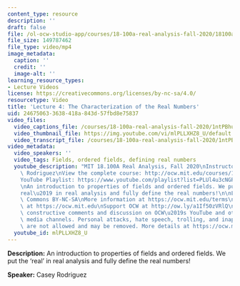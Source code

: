 ```yaml
---
content_type: resource
description: ''
draft: false
file: /ol-ocw-studio-app/courses/18-100a-real-analysis-fall-2020/18100a-lecture-4-multicam_360p_16_9.mp4
file_size: 149787462
file_type: video/mp4
image_metadata:
  caption: ''
  credit: ''
  image-alt: ''
learning_resource_types:
- Lecture Videos
license: https://creativecommons.org/licenses/by-nc-sa/4.0/
resourcetype: Video
title: 'Lecture 4: The Characterization of the Real Numbers'
uid: 24675063-3638-418a-843d-57fbd8e75837
video_files:
  video_captions_file: /courses/18-100a-real-analysis-fall-2020/1ntPBhuGKrbwtkzdJ5p2-OIh8OSMkp5sp_transcript.webvtt
  video_thumbnail_file: https://img.youtube.com/vi/mlPLLXHZ8_U/default.jpg
  video_transcript_file: /courses/18-100a-real-analysis-fall-2020/1ntPBhuGKrbwtkzdJ5p2-OIh8OSMkp5sp_transcript.pdf
video_metadata:
  video_speakers: ''
  video_tags: Fields, ordered fields, defining real numbers
  youtube_description: "MIT 18.100A Real Analysis, Fall 2020\nInstructor: Dr. Casey\
    \ Rodriguez\nView the complete course: http://ocw.mit.edu/courses/18-100a-real-analysis-fall-2020/\n\
    YouTube Playlist: https://www.youtube.com/playlist?list=PLUl4u3cNGP61O7HkcF7UImpM0cR_L2gSw\n\
    \nAn introduction to properties of fields and ordered fields. We put the \u2018\
    real\u2019 in real analysis and fully define the real numbers!\n\nLicense: Creative\
    \ Commons BY-NC-SA\nMore information at https://ocw.mit.edu/terms\nMore courses\
    \ at https://ocw.mit.edu\nSupport OCW at http://ow.ly/a1If50zVRlQ\n\nWe encourage\
    \ constructive comments and discussion on OCW\u2019s YouTube and other social\
    \ media channels. Personal attacks, hate speech, trolling, and inappropriate comments\
    \ are not allowed and may be removed. More details at https://ocw.mit.edu/comments."
  youtube_id: mlPLLXHZ8_U
---
```

**Description:** An introduction to properties of fields and ordered fields. We put the ‘real’ in real analysis and fully define the real numbers!

**Speaker:** Casey Rodriguez